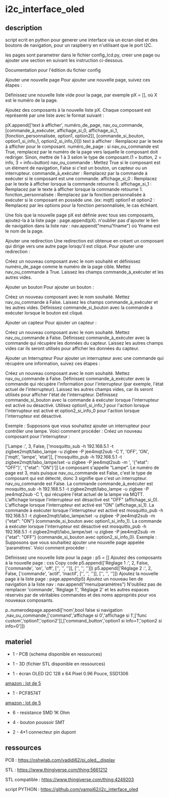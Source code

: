 # i2c_interface_oled

## description

script ecrit en python pour generer une interface via un écran oled et des boutons de navigation, pour un raspberry en n'utilisant que le port I2C.

les pages sont parametrer dans le fichier config_lcd.py, creer une page ou ajouter une section en suivant les instruction ci-dessous.

Documentation pour l'édition du fichier config

Ajouter une nouvelle page
Pour ajouter une nouvelle page, suivez ces étapes :

Définissez une nouvelle liste vide pour la page, par exemple pX = [], où X est le numéro de la page.

Ajoutez des composants à la nouvelle liste pX. Chaque composant est représenté par une liste avec le format suivant :

pX.append(['text à afficher', numéro_de_page, nav_ou_commande, [commande_à_exécuter, affichage_si_0, affichage_si_1, [fonction_personnalisée, option1, option2]], [commande_si_bouton, option1_si_info_1, option2_si_info_0]])
text à afficher : Remplacez par le texte à afficher pour le composant.
numéro_de_page : si nav_ou_commande est True, remplacez par le numéro de la page vers laquelle le composant doit rediriger. Sinon, mettre de 1 à 3 selon le type de composant.(1 = button, 2 = info, 3 = info+button)
nav_ou_commande : Mettez True si le composant est un élément de navigation, False si c'est un bouton, un capteur ou un interrupteur.
commande_à_exécuter : Remplacez par la commande à exécuter si le composant est une commande.
affichage_si_0 : Remplacez par le texte à afficher lorsque la commande retourne 0.
affichage_si_1 : Remplacez par le texte à afficher lorsque la commande retourne 1.
fonction_personnalisée : Remplacez par la fonction personnalisée à exécuter si le composant en possède une. (ex: mqtt)
option1 et option2 : Remplacez par les options pour la fonction personnalisée, le cas échéant.

Une fois que la nouvelle page pX est définie avec tous ses composants, ajoutez-la à la liste page : page.append(pX).
n'oublier pas d'ajouter le lien de navigation dans la liste nav : nav.append("menu/Yname") où Yname est le nom de la page.


Ajouter une redirection
Une redirection est obtenue en créant un composant qui dirige vers une autre page lorsqu'il est cliqué. Pour ajouter une redirection :

Créez un nouveau composant avec le nom souhaité et définissez numéro_de_page comme le numéro de la page cible.
Mettez nav_ou_commande à True.
Laissez les champs commande_à_exécuter et les autres vides.



Ajouter un bouton
Pour ajouter un bouton :

Créez un nouveau composant avec le nom souhaité.
Mettez nav_ou_commande à False.
Laissez les champs commande_à_exécuter et les autres vides.
Définissez commande_si_bouton avec la commande à exécuter lorsque le bouton est cliqué.



Ajouter un capteur
Pour ajouter un capteur :

Créez un nouveau composant avec le nom souhaité.
Mettez nav_ou_commande à False.
Définissez commande_à_exécuter avec la commande qui récupère les données du capteur.
Laissez les autres champs vides car ils seront utilisés pour afficher les données du capteur.



Ajouter un Interrupteur
Pour ajouter un interrupteur avec une commande qui récupère une information, suivez ces étapes :

Créez un nouveau composant avec le nom souhaité.
Mettez nav_ou_commande à False.
Définissez commande_à_exécuter avec la commande qui récupère l'information pour l'interrupteur (par exemple, l'état actuel de l'interrupteur).
Laissez les autres champs vides, car ils seront utilisés pour afficher l'état de l'interrupteur.
Définissez commande_si_bouton avec la commande à exécuter lorsque l'interrupteur est activé ou désactivé. Utilisez option1_si_info_1 pour l'action lorsque l'interrupteur est activé et option2_si_info_0 pour l'action lorsque l'interrupteur est désactivé.

Exemple :
Supposons que vous souhaitez ajouter un interrupteur pour contrôler une lampe. Voici comment procéder :
Créez un nouveau composant pour l'interrupteur :

['Lampe :', 3, False, ['mosquitto_sub -h 192.168.5.1 -t zigbee2mqtt/labo_lampe -u zigbee -P jee4mqt2sub -C 1', 'OFF', 'ON', ['mqtt', 'lampe', 'etat']], ['mosquitto_pub -h 192.168.5.1 -t zigbee2mqtt/labo_lampe/set -u zigbee -P jee4mqt2sub -m ', '{"etat": "OFF"}', '{"etat": "ON"}']]
Le composant s'appelle "Lampe".
Le numéro de page est 3, mais puisque nav_ou_commande est False, c'est le type de composant qui est détecté, donc 3 signifie que c'est un interrupteur.
nav_ou_commande est False.
La commande commande_à_exécuter est mosquitto_sub -h 192.168.5.1 -t zigbee2mqtt/labo_lampe -u zigbee -P jee4mqt2sub -C 1, qui récupère l'état actuel de la lampe via MQTT.
L'affichage lorsque l'interrupteur est désactivé est "OFF" (affichage_si_0).
L'affichage lorsque l'interrupteur est activé est "ON" (affichage_si_1).
La commande à exécuter lorsque l'interrupteur est activé est mosquitto_pub -h 192.168.5.1 -t zigbee2mqtt/labo_lampe/set -u zigbee -P jee4mqt2sub -m {"etat": "ON"} (commande_si_bouton avec option1_si_info_1).
La commande à exécuter lorsque l'interrupteur est désactivé est mosquitto_pub -h 192.168.5.1 -t zigbee2mqtt/labo_lampe/set -u zigbee -P jee4mqt2sub -m {"etat": "OFF"} (commande_si_bouton avec option2_si_info_0).
Exemple :
Supposons que vous souhaitiez ajouter une nouvelle page appelée 'paramètres'. Voici comment procéder :

Définissez une nouvelle liste pour la page : p5 = []
Ajoutez des composants à la nouvelle page :
css
Copy code
p5.append(['Réglage 1 :', 2, False, ['commande', 'on', 'off', ['', '', '']], ['', '', '']])
p5.append(['Réglage 2 :', 2, False, ['commande', 'actif', 'inactif', ['', '', '']], ['', '', '']])
Ajoutez la nouvelle page à la liste page : page.append(p5)
Ajoutez un nouveau lien de navigation à la liste nav : nav.append("menu/paramètres")
N'oubliez pas de remplacer 'commande', 'Réglage 1', 'Réglage 2' et les autres espaces réservés par de véritables commandes et des noms appropriés pour vos nouveaux composants.

p..numerodepage.append(['nom',bool false si navigation ,nav_ou_commande,['command','affichage si 0','affichage si 1',['func custom','option1','option2']],['command_button','option1 si info=1','option2 si info=0']])

## materiel

* 1 - PCB (schema disponible en ressources)

* 1 - 3D (fichier STL disponible en ressources)

* 1 - écran OLED I2C 128 x 64 Pixel 0.96 Pouce, SSD1306

[amazon : lot de 5](https://www.amazon.fr/gp/product/B08FD643VZ/ref=ppx_yo_dt_b_search_asin_title?ie=UTF8&psc=1)

* 1 - PCF8574T

[amazon : lot de 5](https://www.amazon.fr/5-pi%C3%A8ces-PCF8574T-PCF8574-SOP16/dp/B0BFX2DV8R/ref=sr_1_11?__mk_fr_FR=%C3%85M%C3%85%C5%BD%C3%95%C3%91&crid=37VWEWKKIXPDK&keywords=PCF8574T&qid=1669558592&qu=eyJxc2MiOiIyLjUyIiwicXNhIjoiMi4wNCIsInFzcCI6IjEuODQifQ%3D%3D&sprefix=pcf8574t%2Caps%2C56&sr=8-11)

* 6 - resistance SMD 1K Ohm

* 4 - bouton poussoir SMT

* 2 - 4*1 connecteur pin dupont

## ressources

PCB : https://oshwlab.com/vadidi62/pi_oled__display

STL : https://www.thingiverse.com/thing:5661212

STL compatible : https://www.thingiverse.com/thing:4249203

script PYTHON : https://github.com/vampi62/i2c_interface_oled

